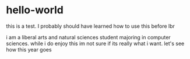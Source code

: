 # hello-world
this is a test. I probably should have learned how to use this before lbr

i am a liberal arts and natural sciences student majoring in computer sciences. while i do enjoy this im not sure if its really what i want. let's see how this year goes
